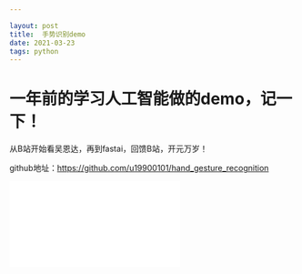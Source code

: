 ```yaml
---

layout: post 
title:  手势识别demo 
date: 2021-03-23 
tags: python
---
```


# 一年前的学习人工智能做的demo，记一下！

从B站开始看吴恩达，再到fastai，回馈B站，开元万岁！

github地址：https://github.com/u19900101/hand_gesture_recognition

<iframe src="//player.bilibili.com/player.html?aid=96416411&bvid=BV1uE411G71P&cid=164600560&page=1" scrolling="no" border="0" frameborder="no" framespacing="0" allowfullscreen="true"> </iframe>



